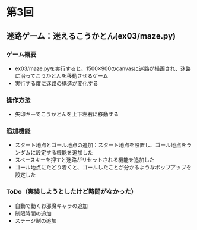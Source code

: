 # 第3回
## 迷路ゲーム：迷えるこうかとん(ex03/maze.py)
### ゲーム概要
- ex03/maze.pyを実行すると、1500×900のcanvasに迷路が描画され、迷路に沿ってこうかとんを移動させるゲーム
- 実行する度に迷路の構造が変化する
### 操作方法
- 矢印キーでこうかとんを上下左右に移動する
### 追加機能
- スタート地点とゴール地点の追加：スタート地点を設置し、ゴール地点をランダムに設定する機能を追加した
- スペースキーを押すと迷路がリセットされる機能を追加した
- ゴール地点にたどり着くと、ゴールしたことが分かるようなポップアップを設定した
### ToDo（実装しようとしたけど時間がなかった）
- 自動で動くお邪魔キャラの追加
- 制限時間の追加
- ステージ制の追加

